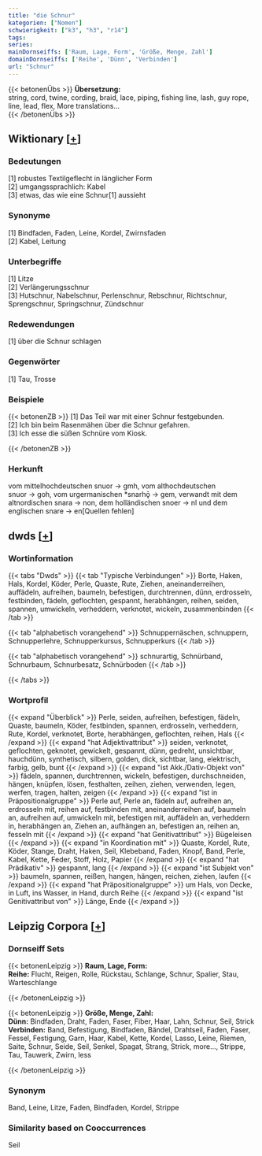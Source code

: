 ```yaml
---
title: "die Schnur"
kategorien: ["Nomen"]
schwierigkeit: ["k3", "h3", "r14"]
tags:
series:
mainDornseiffs: ['Raum, Lage, Form', 'Größe, Menge, Zahl']
domainDornseiffs: ['Reihe', 'Dünn', 'Verbinden']
url: "Schnur"
---
```


{{< betonenÜbs >}}
**Übersetzung:**  
string, cord, twine, cording, braid, lace, piping, fishing line, lash, guy rope, line, lead, flex, More translations...  
{{< /betonenÜbs >}}

## Wiktionary [[+](https://de.wiktionary.org/wiki/Schnur)]

### Bedeutungen
[1] robustes Textilgeflecht in länglicher Form  
[2] umgangssprachlich: Kabel  
[3] etwas, das wie eine Schnur[1] aussieht  

### Synonyme
[1] Bindfaden, Faden, Leine, Kordel, Zwirnsfaden  
[2] Kabel, Leitung  

### Unterbegriffe
[1] Litze  
[2] Verlängerungsschnur  
[3] Hutschnur, Nabelschnur, Perlenschnur, Rebschnur, Richtschnur, Sprengschnur, Springschnur, Zündschnur  

### Redewendungen
[1] über die Schnur schlagen  

### Gegenwörter
[1] Tau, Trosse  

### Beispiele
{{< betonenZB >}}
[1] Das Teil war mit einer Schnur festgebunden.  
[2] Ich bin beim Rasenmähen über die Schnur gefahren.  
[3] Ich esse die süßen Schnüre vom Kiosk.  

{{< /betonenZB >}}
### Herkunft
vom mittelhochdeutschen snuor → gmh, vom althochdeutschen snuor → goh, vom urgermanischen *snarhǭ → gem, verwandt mit dem altnordischen snara → non, dem holländischen snoer → nl und dem englischen snare → en[Quellen fehlen]  



## dwds [[+](https://www.dwds.de/wb/Schnur)]

### Wortinformation
{{< tabs "Dwds" >}}
{{< tab "Typische Verbindungen" >}}
Borte, Haken, Hals, Kordel, Köder, Perle, Quaste, Rute, Ziehen, aneinanderreihen, auffädeln, aufreihen, baumeln, befestigen, durchtrennen, dünn, erdrosseln, festbinden, fädeln, geflochten, gespannt, herabhängen, reihen, seiden, spannen, umwickeln, verheddern, verknotet, wickeln, zusammenbinden
{{< /tab >}}

{{< tab "alphabetisch vorangehend" >}}
Schnuppernäschen, schnuppern, Schnupperlehre, Schnupperkursus, Schnupperkurs
{{< /tab >}}

{{< tab "alphabetisch vorangehend" >}}
schnurartig, Schnürband, Schnurbaum, Schnurbesatz, Schnürboden
{{< /tab >}}

{{< /tabs >}}

### Wortprofil
{{< expand "Überblick" >}} Perle, seiden, aufreihen, befestigen, fädeln, Quaste, baumeln, Köder, festbinden, spannen, erdrosseln, verheddern, Rute, Kordel, verknotet, Borte, herabhängen, geflochten, reihen, Hals {{< /expand >}}
{{< expand "hat Adjektivattribut" >}} seiden, verknotet, geflochten, geknotet, gewickelt, gespannt, dünn, gedreht, unsichtbar, hauchdünn, synthetisch, silbern, golden, dick, sichtbar, lang, elektrisch, farbig, gelb, bunt {{< /expand >}}
{{< expand "ist Akk./Dativ-Objekt von" >}} fädeln, spannen, durchtrennen, wickeln, befestigen, durchschneiden, hängen, knüpfen, lösen, festhalten, zeihen, ziehen, verwenden, legen, werfen, tragen, halten, zeigen {{< /expand >}}
{{< expand "ist in Präpositionalgruppe" >}} Perle auf, Perle an, fädeln auf, aufreihen an, erdrosseln mit, reihen auf, festbinden mit, aneinanderreihen auf, baumeln an, aufreihen auf, umwickeln mit, befestigen mit, auffädeln an, verheddern in, herabhängen an, Ziehen an, aufhängen an, befestigen an, reihen an, fesseln mit {{< /expand >}}
{{< expand "hat Genitivattribut" >}} Bügeleisen {{< /expand >}}
{{< expand "in Koordination mit" >}} Quaste, Kordel, Rute, Köder, Stange, Draht, Haken, Seil, Klebeband, Faden, Knopf, Band, Perle, Kabel, Kette, Feder, Stoff, Holz, Papier {{< /expand >}}
{{< expand "hat Prädikativ" >}} gespannt, lang {{< /expand >}}
{{< expand "ist Subjekt von" >}} baumeln, spannen, reißen, hangen, hängen, reichen, ziehen, laufen {{< /expand >}}
{{< expand "hat Präpositionalgruppe" >}} um Hals, von Decke, in Luft, ins Wasser, in Hand, durch Reihe {{< /expand >}}
{{< expand "ist Genitivattribut von" >}} Länge, Ende {{< /expand >}}

## Leipzig Corpora [[+](https://corpora.uni-leipzig.de/en/res?word=Schnur&corpusId=deu_newscrawl-public_2018)]

### Dornseiff Sets
{{< betonenLeipzig >}}
**Raum, Lage, Form:**  
**Reihe:** Flucht, Reigen, Rolle, Rückstau, Schlange, Schnur, Spalier, Stau, Warteschlange  

{{< /betonenLeipzig >}}


{{< betonenLeipzig >}}
**Größe, Menge, Zahl:**  
**Dünn:** Bindfaden, Draht, Faden, Faser, Fiber, Haar, Lahn, Schnur, Seil, Strick  
**Verbinden:** Band, Befestigung, Bindfaden, Bändel, Drahtseil, Faden, Faser, Fessel, Festigung, Garn, Haar, Kabel, Kette, Kordel, Lasso, Leine, Riemen, Saite, Schnur, Seide, Seil, Senkel, Spagat, Strang, Strick, more..., Strippe, Tau, Tauwerk, Zwirn, less  

{{< /betonenLeipzig >}}

### Synonym
Band, Leine, Litze, Faden, Bindfaden, Kordel, Strippe


### Similarity based on Cooccurrences
Seil

